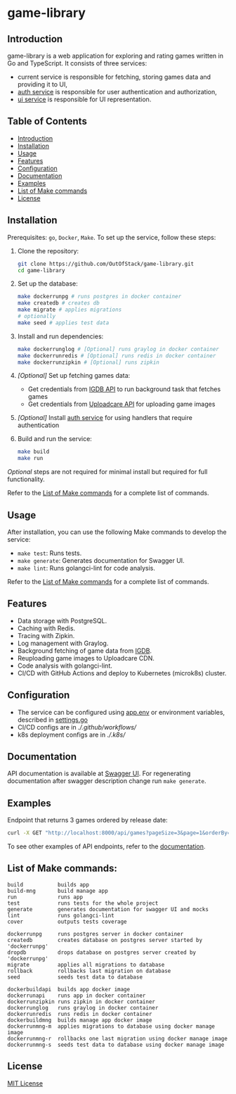 # game-library

## Introduction

game-library is a web application for exploring and rating games written in Go and TypeScript. It consists of three services:
- current service is responsible for fetching, storing games data and providing it to UI,
- [auth service](https://github.com/OutOfStack/game-library-auth) is responsible for user authentication and authorization,
- [ui service](https://github.com/OutOfStack/game-library-ui) is responsible for UI representation.

## Table of Contents

- [Introduction](#introduction)
- [Installation](#installation)
- [Usage](#usage)
- [Features](#features)
- [Configuration](#configuration)
- [Documentation](#documentation)
- [Examples](#examples)
- [List of Make commands](#list-of-make-commands)
- [License](#license)

## Installation

Prerequisites: `go`, `Docker`, `Make`. To set up the service, follow these steps:

1. Clone the repository:
    ```bash
    git clone https://github.com/OutOfStack/game-library.git
    cd game-library
    ```

2. Set up the database:
    ```bash
    make dockerrunpg # runs postgres in docker container
    make createdb # creates db
    make migrate # applies migrations
    # optionally
    make seed # applies test data
    ```

3. Install and run dependencies:
    ```bash
    make dockerrunglog # [Optional] runs graylog in docker container
    make dockerrunredis # [Optional] runs redis in docker container
    make dockerrunzipkin # [Optional] runs zipkin
    ```

4. _[Optional]_ Set up fetching games data:
    - Get credentials from [IGDB API](https://api-docs.igdb.com/#account-creation) to run background task that fetches games
    - Get credentials from [Uploadcare API](https://uploadcare.com/api/) for uploading game images

5. _[Optional]_ Install [auth service](https://github.com/OutOfStack/game-library-auth) for using handlers that require authentication

6. Build and run the service:
    ```bash
    make build
    make run
    ```

_Optional_ steps are not required for minimal install but required for full functionality.

Refer to the [List of Make commands](#list-of-make-commands) for a complete list of commands.

## Usage

After installation, you can use the following Make commands to develop the service:

- `make test`: Runs tests.
- `make generate`: Generates documentation for Swagger UI.
- `make lint`: Runs golangci-lint for code analysis.

Refer to the [List of Make commands](#list-of-make-commands) for a complete list of commands.

## Features

- Data storage with PostgreSQL.
- Caching with Redis.
- Tracing with Zipkin.
- Log management with Graylog.
- Background fetching of game data from [IGDB](https://api-docs.igdb.com/).
- Reuploading game images to Uploadcare CDN.
- Code analysis with golangci-lint.
- CI/CD with GitHub Actions and deploy to Kubernetes (microk8s) cluster.

## Configuration

- The service can be configured using [app.env](./app.env) or environment variables, described in [settings.go](./internal/appconf/settings.go)
- CI/CD configs are in _./.github/workflows/_
- k8s deployment configs are in _./.k8s/_

## Documentation

API documentation is available at [Swagger UI](http://localhost:8000/swagger/index.html).
For regenerating documentation after swagger description change run `make generate`.

## Examples

Endpoint that returns 3 games ordered by release date:
```bash
curl -X GET "http://localhost:8000/api/games?pageSize=3&page=1&orderBy=releaseDate"
```

To see other examples of API endpoints, refer to the [documentation](#documentation).

## List of Make commands:
    build           builds app
    build-mng       build manage app
    run             runs app
    test            runs tests for the whole project
    generate        generates documentation for swagger UI and mocks
    lint            runs golangci-lint
    cover           outputs tests coverage

    dockerrunpg     runs postgres server in docker container
    createdb        creates database on postgres server started by 'dockerrunpg'
    dropdb          drops database on postgres server created by 'dockerrunpg'
    migrate         applies all migrations to database
    rollback        rollbacks last migration on database
    seed            seeds test data to database

    dockerbuildapi  builds app docker image
    dockerrunapi    runs app in docker container
    dockerrunzipkin runs zipkin in docker container
    dockerrunglog   runs graylog in docker container
    dockerrunredis  runs redis in docker container
    dockerbuildmng  builds manage app docker image
    dockerrunmng-m  applies migrations to database using docker manage image
    dockerrunmng-r  rollbacks one last migration using docker manage image
    dockerrunmng-s  seeds test data to database using docker manage image

## License

[MIT License](./LICENSE.md)
